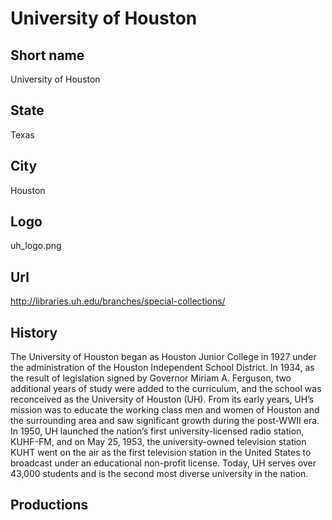 # University of Houston

## Short name

University of Houston

## State

Texas

## City

Houston

## Logo

uh_logo.png

## Url

http://libraries.uh.edu/branches/special-collections/

## History
The University of Houston began as Houston Junior College in 1927 under the administration of the Houston Independent School District. In 1934, as the result of legislation signed by Governor Miriam A. Ferguson, two additional years of study were added to the curriculum, and the school was reconceived as the University of Houston (UH). From its early years, UH’s mission was to educate the working class men and women of Houston and the surrounding area and saw significant growth during the post-WWII era. In 1950, UH launched the nation’s first university-licensed radio station, KUHF-FM, and on May 25, 1953, the university-owned television station KUHT went on the air as the first television station in the United States to broadcast under an educational non-profit license. Today, UH serves over 43,000 students and is the second most diverse university in the nation.


## Productions


